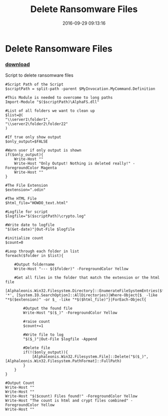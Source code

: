 ﻿---
pid:            6537
parent:         0
children:       
poster:         roflrolle
title:          Delete Ransomware Files
date:           2016-09-29 09:13:16
description:    Script to delete ransomware files
format:         posh
---

# Delete Ransomware Files

### [download](6537.ps1)  

Script to delete ransomware files

```posh
#Script Path of the Script
$scriptPath = split-path -parent $MyInvocation.MyCommand.Definition

#This Module is needed to overcome to long paths
Import-Module "$($scriptPath)\AlphaFS.dll"

#List of all folders we want to clean up
$list=@(
"\\server1\folder1",
"\\server2\folder2\folder22"
)

#If true only show output
$only_output=$FALSE

#Warn user if only output is shown
if($only_output){
    Write-Host ""
    Write-Host "Only Output! Nothing is deleted really!" -ForegroundColor Magenta
    Write-Host ""
}

#The File Extension
$extension=".odin"

#The HTML File
$html_file="HOWDO_text.html"

#Logfile for script
$logfile="$($scriptPath)\crypto.log"

#Write date to logfile
"$(Get-date)"|Out-File $logfile

#initialize count
$count=0

#Loop through each folder in list
foreach($folder in $list){

    #Output foldername
    Write-Host "--- $($folder)" -ForegroundColor Yellow

    #Get all files in the folder that match the extension or the html file
    [Alphaleonis.Win32.Filesystem.Directory]::EnumerateFileSystemEntries($folder, '*', [System.IO.SearchOption]::AllDirectories)|Where-Object{$_ -like "*$($extension)" -or $_ -like "*$($html_file)"}|ForEach-Object{
        
        #Output the found file    
        Write-Host "$($_)" -ForegroundColor Yellow
        
        #raise count
        $count+=1

        #Write file to log
        "$($_)"|Out-File $logfile -Append

        #Delete file
        if(!($only_output)){
            [Alphaleonis.Win32.Filesystem.File]::Delete("$($_)", [Alphaleonis.Win32.Filesystem.PathFormat]::FullPath)
        }
    }
}

#Output Count
Write-Host ""
Write-Host ""
Write-Host "$($count) Files found!" -ForegroundColor Yellow
Write-Host "The count is html and crypt files combined" -ForegroundColor Yellow
Write-Host ""
```
